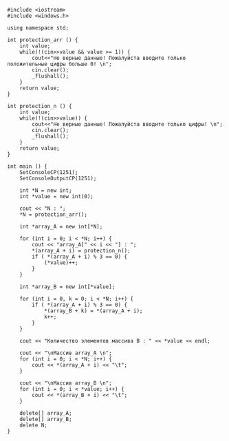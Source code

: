 ﻿```
#include <iostream>
#include <windows.h>

using namespace std;

int protection_arr () {
	int value;
	while(!(cin>>value && value >= 1)) {
		cout<<"Не верные данные! Пожалуйста вводите только положительные цифры больше 0! \n";
		cin.clear();
		_flushall();
	}
	return value;
}

int protection_n () {
	int value;
	while(!(cin>>value)) {
		cout<<"Не верные данные! Пожалуйста вводите только цифры! \n";
		cin.clear();
		_flushall();
	}
	return value;
}

int main () {
	SetConsoleCP(1251);
	SetConsoleOutputCP(1251);
	
	int *N = new int;
	int *value = new int(0);

	cout << "N : ";
	*N = protection_arr();

	int *array_A = new int[*N];

	for (int i = 0; i < *N; i++) {
		cout << "array_A[" << i << "] : ";
		*(array_A + i) = protection_n();
		if ( *(array_A + i) % 3 == 0) {
			(*value)++;
		}
	}

	int *array_B = new int[*value];

	for (int i = 0, k = 0; i < *N; i++) {
		if ( *(array_A + i) % 3 == 0) {
			*(array_B + k) = *(array_A + i);
			k++;
		}
	}

	cout << "Количество элементов массива B : " << *value << endl;

	cout << "\nМассив array_A \n";
	for (int i = 0; i < *N; i++) {
		cout << *(array_A + i) << "\t";
	}

	cout << "\nМассив array_B \n";
	for (int i = 0; i < *value; i++) {
		cout << *(array_B + i) << "\t";
	}

	delete[] array_A;
	delete[] array_B;
	delete N;
}

```
